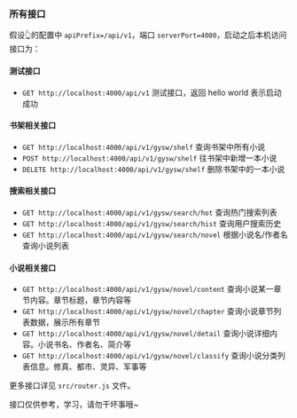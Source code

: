 ### 所有接口

假设👆的配置中 `apiPrefix=/api/v1`，端口 `serverPort=4000`，启动之后本机访问接口为：

#### 测试接口

- `GET http://localhost:4000/api/v1` 测试接口，返回 hello world 表示启动成功 

#### 书架相关接口

- `GET http://localhost:4000/api/v1/gysw/shelf` 查询书架中所有小说
- `POST http://localhost:4000/api/v1/gysw/shelf` 往书架中新增一本小说
- `DELETE http://localhost:4000/api/v1/gysw/shelf` 删除书架中的一本小说

#### 搜索相关接口

- `GET http://localhost:4000/api/v1/gysw/search/hot` 查询热门搜索列表
- `GET http://localhost:4000/api/v1/gysw/search/hist` 查询用户搜索历史
- `GET http://localhost:4000/api/v1/gysw/search/novel` 根据小说名/作者名查询小说列表

#### 小说相关接口

- `GET http://localhost:4000/api/v1/gysw/novel/content` 查询小说某一章节内容。章节标题，章节内容等
- `GET http://localhost:4000/api/v1/gysw/novel/chapter` 查询小说章节列表数据，展示所有章节
- `GET http://localhost:4000/api/v1/gysw/novel/detail`  查询小说详细内容。小说书名、作者名、简介等
- `GET http://localhost:4000/api/v1/gysw/novel/classify`  查询小说分类列表信息。修真、都市、灵异、军事等

更多接口详见 `src/router.js` 文件。

接口仅供参考，学习，请勿干坏事哦~